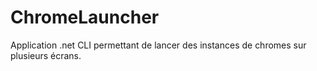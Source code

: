 ChromeLauncher
==============

Application .net CLI permettant de lancer des instances de chromes sur plusieurs écrans.
